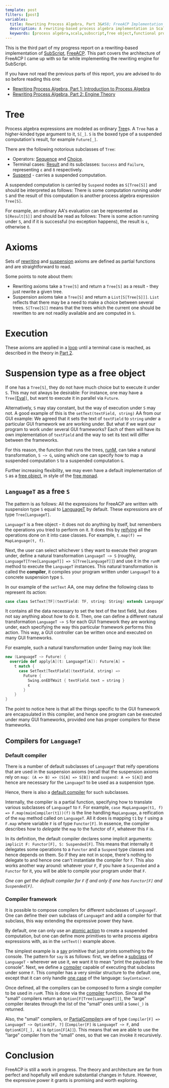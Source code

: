 ```yaml
---
template: post
filters: [post]
variables:
  title: Rewriting Process Algebra, Part 3&#58; FreeACP Implementation
  description: A rewriting-based process algebra implementation in Scala.
  keywords: [process algebra,scala,subscript,free object,functional programming,algebra of communicating processes,acp,category theory,concurrent programming,concurrency,reactive programming]
---
```

This is the third part of my progress report on a rewriting-based implementation of [SubScript](https://github.com/scala-subscript/subscript), [FreeACP](https://github.com/anatoliykmetyuk/free-acp). This part covers the architecture of FreeACP I came up with so far while implementing the rewriting engine for SubScript.

If you have not read the previous parts of this report, you are advised to do so before reading this one:

- [Rewriting Process Algebra, Part 1: Introduction to Process Algebra](/blog/2017/01/11/rewriting-process-algebra-part-1-introduction-to-process-algebra.html)
- [Rewriting Process Algebra, Part 2: Engine Theory](/blog/2017/01/12/rewriting-process-algebra-part-2-engine-theory.html)


# Tree
Process algebra expressions are modeled as ordinary [Tree](https://github.com/anatoliykmetyuk/free-acp/blob/0932ccde36b0efa83dd01b25ca1fee393154d987/core/src/main/scala/freeacp/Tree.scala#L6)s. A `Tree` has a higher-kinded type argument to it, `S[_]`. `S` is the boxed type of a suspended computation's result, for example `Future[_]`.

There are the following notorious subclasses of `Tree`:

- Operators: [Sequence](https://github.com/anatoliykmetyuk/free-acp/blob/0932ccde36b0efa83dd01b25ca1fee393154d987/core/src/main/scala/freeacp/Tree.scala#L85) and [Choice](https://github.com/anatoliykmetyuk/free-acp/blob/0932ccde36b0efa83dd01b25ca1fee393154d987/core/src/main/scala/freeacp/Tree.scala#L86).
- Terminal cases: [Result](https://github.com/anatoliykmetyuk/free-acp/blob/0932ccde36b0efa83dd01b25ca1fee393154d987/core/src/main/scala/freeacp/Tree.scala#L88) and its subclasses: `Success` and `Failure`, representing `ε` and `δ` respectively.
- [Suspend](https://github.com/anatoliykmetyuk/free-acp/blob/0932ccde36b0efa83dd01b25ca1fee393154d987/core/src/main/scala/freeacp/Tree.scala#L83) - carries a suspended computation.

A suspended computation is carried by `Suspend` nodes as `S[Tree[S]]` and should be interpreted as follows: There is some computation running under `S` and the result of this computation is another process algebra expression `Tree[S]`.

For example, an ordinary AA's evaluation can be represented as `S[Result[S]]` and should be read as follows: There is some action running under `S`, and if it is successful (no exception happens), the result is `ε`, otherwise `δ`.

# Axioms
Sets of [rewriting](https://github.com/anatoliykmetyuk/free-acp/blob/0932ccde36b0efa83dd01b25ca1fee393154d987/core/src/main/scala/freeacp/Tree.scala#L12) and [suspension](https://github.com/anatoliykmetyuk/free-acp/blob/0932ccde36b0efa83dd01b25ca1fee393154d987/core/src/main/scala/freeacp/Tree.scala#L44) axioms are defined as partial functions and are straightforward to read.

Some points to note about them:

- Rewriting axioms take a `Tree[S]` and return a `Tree[S]` as a result - they just rewrite a given tree.
- Suspension axioms take a `Tree[S]` and return a `List[S[Tree[S]]]`. `List` reflects that there may be a need to make a choice between several trees. `S[Tree[S]]` means that the trees which the current one should be rewritten to are not readily available and are computed in `S`.

# Execution
These axioms are applied in a [loop](https://github.com/anatoliykmetyuk/free-acp/blob/0932ccde36b0efa83dd01b25ca1fee393154d987/core/src/main/scala/freeacp/Tree.scala#L67) until a terminal case is reached, as described in the theory in [Part 2](/blog/2017/01/12/rewriting-process-algebra-part-2-engine-theory.html).

# Suspension type as a free object
If one has a `Tree[S]`, they do not have much choice but to execute it under `S`. This may not always be desirable: For instance, one may have a `Tree[`[Eval](https://static.javadoc.io/org.typelevel/cats-core_2.12/0.8.1/cats/Eval$.html)`]`, but want to execute it in parallel via `Future`.

Alternatively, `S` may stay constant, but the way of execution under `S` may not. A good example of this is the `setText(textField, string)` AA from our GUI example: We agreed that it sets the text of `textField` to `string` under a particular GUI framework we are working under. But what if we want our program to work under several GUI frameworks? Each of them will have its own implementation of `textField` and the way to set its text will differ between the frameworks.

For this reason, the function that runs the trees, [runM](https://github.com/anatoliykmetyuk/free-acp/blob/0932ccde36b0efa83dd01b25ca1fee393154d987/core/src/main/scala/freeacp/Tree.scala#L65), can take a natural transformation, `S ~> G`, using which one can specify how to map a suspended computation `S` to a suspended computation `G`.

Further increasing flexibility, we may even have a default implementation of `S` as a [free object](https://en.wikipedia.org/wiki/Free_object), in style of the [free monad](http://typelevel.org/cats/datatypes/freemonad.html).

## `LanguageT` as a free `S`
The pattern is as follows: All the expressions for FreeACP are written with suspension type `S` equal to [LanguageT](https://github.com/anatoliykmetyuk/free-acp/blob/0932ccde36b0efa83dd01b25ca1fee393154d987/core/src/main/scala/freeacp/Language.scala#L5) by default. These expressions are of type `Tree[LanguageT]`.

`LanguageT` is a free object - it does not do anything by itself, but remembers the operations you tried to perform on it. It does this by [reifying](https://en.wikipedia.org/wiki/Reification_(computer_science)) all the operations done on it into case classes. For example, `t.map(f) == MapLanguage(t, f)`.

Next, the user can select whichever `S` they want to execute their program under, define a natural transformation `LanguageT ~> S` (roughly, `LanguageT[Tree[LanguageT]] => S[Tree[LanguageT]]`) and use it in the `runM` method to execute the `LanguageT` instances. This natural transformation is called the **compiler**, it compiles your program written under `LanguageT` to a concrete suspension type `S`.

In our example of the `setText` AA, one may define the following class to represent its action:

```scala
case class SetText[TF](textField: TF, string: String) extends LanguageT[Result[LanguageT]]
```

It contains all the data necessary to set the text of the text field, but does not say anything about *how* to do it. Then, one can define a different natural transformation `LanguageT ~> S` for each GUI framework they are working under, each specifying the way this particular framework performs this action. This way, a GUI controller can be written once and executed on many GUI frameworks.

For example, such a natural transformation under Swing may look like:

```scala
new (LanguageT ~> Future) {
  override def apply[A](t: LanguageT[A]): Future[A] =
    t match {
      case SetText[TextField](textField, string) =>
        Future {
          Swing.onEDTWait { textField.text = string }
          ε
        }
    }
}
```

The point to notice here is that all the things specific to the GUI framework are encapsulated in this compiler, and hence one program can be executed under many GUI frameworks, provided one has proper compilers for these frameworks.

## Compilers for `LanguageT`

### Default compiler
There is a number of default subclasses of `LanguageT` that reify operations that are used in the suspension axioms (recall that the suspension axioms rely on `map: (A => B) => (S[A] => S[B])` and `suspend: A => S[A]`) and hence are necessary for the `LanguageT` to be used as a suspension type.

Hence, there is also a [default compiler](https://github.com/anatoliykmetyuk/free-acp/blob/0932ccde36b0efa83dd01b25ca1fee393154d987/core/src/main/scala/freeacp/Language.scala#L38) for such subclasses.

Internally, the compiler is a partial function, specifying how to translate various subclasses of `LanguageT` to `F`. For example, `case MapLanguage(t1, f)   => F.map(mainCompiler(t1))(f)` is the line handling `MapLanguage`, a reification of the `map` method called on `LanguageT`. All it does is mapping `t1` by `f` using a `F.map` where variable `F` is of type `Functor[F]`. In essence, the compiler describes how to *delegate* the `map` to the functor of `F`, whatever this `F` is.

In its definition, the default compiler declares some implicit arguments: `implicit F: Functor[F], S: Suspended[F]`. This means that internally it delegates some operations to a `Functor` and a `Suspend` type classes and hence depends on them. So if they are not in scope, there's nothing to delegate to and hence one can't instantiate the compiler for `F`. This also works another way around: whatever your `F`, if you have a `Suspended` and a `Functor` for it, you will be able to compile your program under that `F`.

*One can get the default compiler for `F` if and only if one has `Functor[F]` and `Suspended[F]`.*

### Compiler framework
It is possible to compose compilers for different subclasses of `LanguageT`. One can define their own subclass of `LanguageT` and add a compiler for that subclass, this way extending the expressive power they have.

By default, one can only use an [atomic action](https://github.com/anatoliykmetyuk/free-acp/blob/0932ccde36b0efa83dd01b25ca1fee393154d987/core/src/main/scala/freeacp/Language.scala#L15) to create a suspended computation, but one can define more primitives to write process algebra expressions with, as in the `setText()` example above.

The simplest example is a [say](https://github.com/anatoliykmetyuk/free-acp/blob/0932ccde36b0efa83dd01b25ca1fee393154d987/core/src/main/scala/freeacp/component/Say.scala#L9) primitive that just prints something to the console. The pattern for `say` is as follows: first, we define a [subclass](https://github.com/anatoliykmetyuk/free-acp/blob/0932ccde36b0efa83dd01b25ca1fee393154d987/core/src/main/scala/freeacp/component/Say.scala#L8) of `LanguageT` - wherever we use it, we want it to mean "print the payload to the console". Next, we define a [compiler](https://github.com/anatoliykmetyuk/free-acp/blob/0932ccde36b0efa83dd01b25ca1fee393154d987/core/src/main/scala/freeacp/component/Say.scala#L11) capable of executing that subclass under some `F`. This compiler has a very similar structure to the default one, except that it can only handle [one case](https://github.com/anatoliykmetyuk/free-acp/blob/0932ccde36b0efa83dd01b25ca1fee393154d987/core/src/main/scala/freeacp/component/Say.scala#L13) of the language: `SayContainer`.

Once defined, all the compilers can be composed to form a single compiler to be used in `runM`. This is done via the [compiler](https://github.com/anatoliykmetyuk/free-acp/blob/0932ccde36b0efa83dd01b25ca1fee393154d987/core/src/main/scala/freeacp/Language.scala#L34) function. Since all the "small" compilers return an `Option[F[Tree[LanguageT]]]`, the "large" compiler iterates through the list of the "small" ones until a `Some(_)` is returned.

Also, the "small" compilers, or [PartialCompiler](https://github.com/anatoliykmetyuk/free-acp/blob/0932ccde36b0efa83dd01b25ca1fee393154d987/core/src/main/scala/freeacp/Language.scala#L32)s are of type `Compiler[F] => LanguageT ~> OptionK[F, ?]` (`Compiler[F]` is `LanguageT ~> F`, and `OptionK[F[_], A]` is `Option[F[A]]`). This means that we are able to use the "large" compiler from the "small" ones, so that we can invoke it recursively.

# Conclusion
FreeACP is still a work in progress. The theory and architecture are far from perfect and hopefully will endure substantial changes in future. However, the expressive power it grants is promising and worth exploring.
